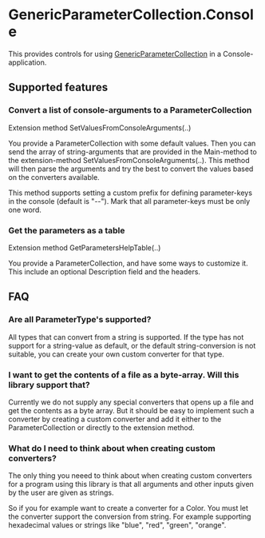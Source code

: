 ﻿# GenericParameterCollection.Console

This provides controls for using [GenericParameterCollection](https://github.com/HeruEwasham/GenericParameterCollection) in a Console-application.

## Supported features

### Convert a list of console-arguments to a ParameterCollection

Extension method SetValuesFromConsoleArguments(..)

You provide a ParameterCollection with some default values. Then you can send the array of string-arguments that are provided in the Main-method to the extension-method SetValuesFromConsoleArguments(..). This method will then parse the arguments and try the best to convert the values based on the converters available.

This method supports setting a custom prefix for defining parameter-keys in the console (default is "--"). Mark that all parameter-keys must be only one word.

### Get the parameters as a table

Extension method GetParametersHelpTable(..)

You provide a ParameterCollection, and have some ways to customize it. This include an optional Description field and the headers.

## FAQ

### Are all ParameterType's supported?

All types that can convert from a string is supported. If the type has not support for a string-value as default, or the default string-conversion is not suitable, you can create your own custom converter for that type.

### I want to get the contents of a file as a byte-array. Will this library support that?

Currently we do not supply any special converters that opens up a file and get the contents as a byte array. But it should be easy to implement such a converter by creating a custom converter and add it either to the ParameterCollection or directly to the extension method.

### What do I need to think about when creating custom converters?

The only thing you neeed to think about when creating custom converters for a program using this library is that all arguments and other inputs given by the user are given as strings.

So if you for example want to create a converter for a Color. You must let the converter support the conversion from string. For example supporting hexadecimal values or strings like "blue", "red", "green", "orange".